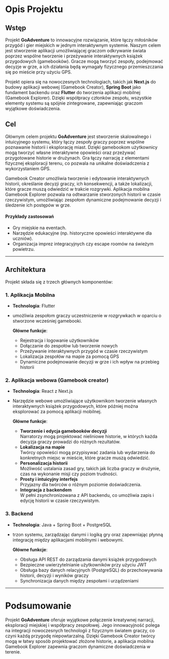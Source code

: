 # Opis Projektu

## Wstęp

Projekt **GoAdventure** to innowacyjne rozwiązanie, które łączy miłośników przygód i gier miejskich w jednym interaktywnym systemie. Naszym celem jest stworzenie aplikacji umożliwiającej graczom odkrywanie świata poprzez wspólne tworzenie i przeżywanie interaktywnych książek przygodowych (gamebooków). Gracze mogą tworzyć zespoły, podejmować decyzje w grze, a ich działania będą wymagały fizycznego przemieszczania się po mieście przy użyciu GPS.

Projekt opiera się na nowoczesnych technologiach, takich jak **Next.js** do budowy aplikacji webowej (Gamebook Creator), **Spring Boot** jako fundament backendu oraz **Flutter** do tworzenia aplikacji mobilnej (Gamebook Explorer). Dzięki współpracy członków zespołu, wszystkie elementy systemu są spójnie zintegrowane, zapewniając graczom wyjątkowe doświadczenia.

## Cel

Głównym celem projektu **GoAdventure** jest stworzenie skalowalnego i intuicyjnego systemu, który łączy zespoły graczy poprzez wspólne poznawanie historii i eksplorację miast. Dzięki gamebookom użytkownicy mogą tworzyć własne interaktywne opowieści oraz przeżywać przygotowane historie w drużynach. Gra łączy narrację z elementami fizycznej eksploracji terenu, co pozwala na unikalne doświadczenia z wykorzystaniem GPS.

Gamebook Creator umożliwia tworzenie i edytowanie interaktywnych historii, określanie decyzji graczy, ich konsekwencji, a także lokalizacji, które gracze muszą odwiedzić w trakcie rozgrywki. Aplikacja mobilna Gamebook Explorer pozwala na odtwarzanie stworzonych historii w czasie rzeczywistym, umożliwiając zespołom dynamiczne podejmowanie decyzji i śledzenie ich postępów w grze.

#### Przykłady zastosowań
-  Gry miejskie na eventach.
- Narzędzie edukacyjne (np. historyczne opowieści interaktywne dla uczniów).
- Organizacja imprez integracyjnych czy escape roomów na świeżym powietrzu.




---

## Architektura

Projekt składa się z trzech głównych komponentów:

### 1. Aplikacja Mobilna

- **Technologia**: Flutter
- umożliwia zespołom graczy uczestniczenie w rozgrywkach w oparciu o stworzone wcześniej gamebooki.

  **Główne funkcje**:

  - Rejestracja i logowanie użytkowników
  - Dołączanie do zespołów lub tworzenie nowych
  - Przeżywanie interaktywnych przygód w czasie rzeczywistym
  - Lokalizacja zespołów na mapie za pomocą GPS
  - Dynamiczne podejmowanie decyzji w grze i ich wpływ na przebieg historii


### 2. Aplikacja webowa (Gamebook creator)

- **Technologia**: React z Next.js
- Narzędzie webowe umożliwiające użytkownikom tworzenie własnych interaktywnych książek przygodowych, które później można eksplorować za pomocą aplikacji mobilnej.

  **Główne funkcje**:
  - **Tworzenie i edycja gamebooków decyzji**  
   Narratorzy mogą projektować nieliniowe historie, w których każda decyzja graczy prowadzi do różnych rezultatów.
  - **Lokalizacja na mapie**  
   Twórcy opowieści mogą przypisywać zadania lub wydarzenia do konkretnych miejsc w mieście, które gracze muszą odwiedzić.
  - **Personalizacja historii**  
   Możliwość ustalania zasad gry, takich jak liczba graczy w drużynie, czas na wykonanie misji czy poziom trudności.
  - **Prosty i intuicyjny interfejs**  
   Przyjazny dla twórców o różnym poziomie doświadczenia.
  - **Integracja z backendem**  
   W pełni zsynchronizowana z API backendu, co umożliwia zapis i edycję historii w czasie rzeczywistym.


### 3. Backend

- **Technologia**: Java + Spring Boot + PostgreSQL
- trzon systemu, zarządzając danymi i logiką gry oraz zapewniając płynną integrację między aplikacjami mobilnymi i webowymi.

  **Główne funkcje**:

  - Obsługa API REST do zarządzania danymi książek przygodowych
  - Bezpieczne uwierzytelnianie użytkowników przy użyciu JWT
  - Obsługa bazy danych relacyjnych (PostgreSQL) do przechowywania historii, decyzji i wyników graczy
  - Synchronizacja danych między zespołami i urządzeniami

---

# Podsumowanie
Projekt **GoAdventure** oferuje wyjątkowe połączenie kreatywnej narracji, eksploracji miejskiej i współpracy zespołowej. Jego innowacyjność polega na integracji nowoczesnych technologii z fizycznym światem graczy, co czyni każdą przygodę niepowtarzalną. Dzięki Gamebook Creator twórcy mogą w łatwy sposób projektować złożone historie, a aplikacja mobilna Gamebook Explorer zapewnia graczom dynamiczne doświadczenia w terenie.
